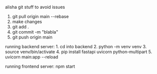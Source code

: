 alisha git stuff to avoid issues

1. git pull origin main --rebase
2. make changes
3. git add .
4. git commit -m "blabla"
5. git push origin main


running backend server:
    1. cd into backend
    2. python -m venv venv
    3. source venv/bin/activate
    4. pip install fastapi uvicorn python-multipart
    5. uvicorn main:app --reload
    

running frontend server:
    npm start